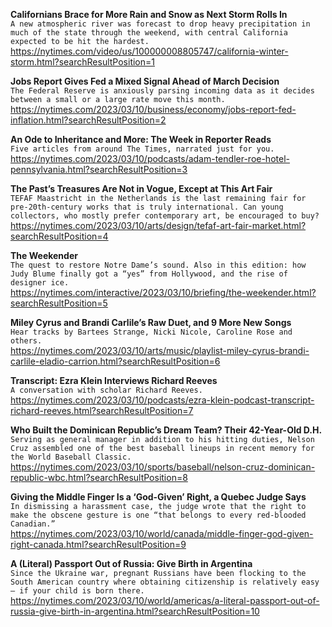 **Californians Brace for More Rain and Snow as Next Storm Rolls In**\
`A new atmospheric river was forecast to drop heavy precipitation in much of the state through the weekend, with central California expected to be hit the hardest.`\
https://nytimes.com/video/us/100000008805747/california-winter-storm.html?searchResultPosition=1

**Jobs Report Gives Fed a Mixed Signal Ahead of March Decision**\
`The Federal Reserve is anxiously parsing incoming data as it decides between a small or a large rate move this month.`\
https://nytimes.com/2023/03/10/business/economy/jobs-report-fed-inflation.html?searchResultPosition=2

**An Ode to Inheritance and More: The Week in Reporter Reads**\
`Five articles from around The Times, narrated just for you.`\
https://nytimes.com/2023/03/10/podcasts/adam-tendler-roe-hotel-pennsylvania.html?searchResultPosition=3

**The Past’s Treasures Are Not in Vogue, Except at This Art Fair**\
`TEFAF Maastricht in the Netherlands is the last remaining fair for pre-20th-century works that is truly international. Can young collectors, who mostly prefer contemporary art, be encouraged to buy?`\
https://nytimes.com/2023/03/10/arts/design/tefaf-art-fair-market.html?searchResultPosition=4

**The Weekender**\
`The quest to restore Notre Dame’s sound. Also in this edition: how Judy Blume finally got a “yes” from Hollywood, and the rise of designer ice.`\
https://nytimes.com/interactive/2023/03/10/briefing/the-weekender.html?searchResultPosition=5

**Miley Cyrus and Brandi Carlile’s Raw Duet, and 9 More New Songs**\
`Hear tracks by Bartees Strange, Nicki Nicole, Caroline Rose and others.`\
https://nytimes.com/2023/03/10/arts/music/playlist-miley-cyrus-brandi-carlile-eladio-carrion.html?searchResultPosition=6

**Transcript: Ezra Klein Interviews Richard Reeves**\
`A conversation with scholar Richard Reeves.`\
https://nytimes.com/2023/03/10/podcasts/ezra-klein-podcast-transcript-richard-reeves.html?searchResultPosition=7

**Who Built the Dominican Republic’s Dream Team? Their 42-Year-Old D.H.**\
`Serving as general manager in addition to his hitting duties, Nelson Cruz assembled one of the best baseball lineups in recent memory for the World Baseball Classic.`\
https://nytimes.com/2023/03/10/sports/baseball/nelson-cruz-dominican-republic-wbc.html?searchResultPosition=8

**Giving the Middle Finger Is a ‘God-Given’ Right, a Quebec Judge Says**\
`In dismissing a harassment case, the judge wrote that the right to make the obscene gesture is one “that belongs to every red-blooded Canadian.”`\
https://nytimes.com/2023/03/10/world/canada/middle-finger-god-given-right-canada.html?searchResultPosition=9

**A (Literal) Passport Out of Russia: Give Birth in Argentina**\
`Since the Ukraine war, pregnant Russians have been flocking to the South American country where obtaining citizenship is relatively easy — if your child is born there.`\
https://nytimes.com/2023/03/10/world/americas/a-literal-passport-out-of-russia-give-birth-in-argentina.html?searchResultPosition=10

